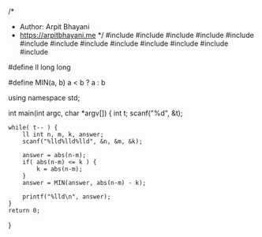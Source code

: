 /*
 *  Author: Arpit Bhayani
 *  https://arpitbhayani.me
 */
#include <cmath>
#include <cstdio>
#include <cstdlib>
#include <climits>
#include <deque>
#include <iostream>
#include <list>
#include <limits>
#include <map>
#include <queue>
#include <set>
#include <stack>
#include <vector>

#define ll long long

#define MIN(a, b) a < b ? a : b

using namespace std;

int main(int argc, char *argv[]) {
    int t;
    scanf("%d", &t);

    while( t-- ) {
        ll int n, m, k, answer;
        scanf("%lld%lld%lld", &n, &m, &k);

        answer = abs(n-m);
        if( abs(n-m) <= k ) {
            k = abs(n-m);
        }
        answer = MIN(answer, abs(n-m) - k);

        printf("%lld\n", answer);
    }
    return 0;
}

